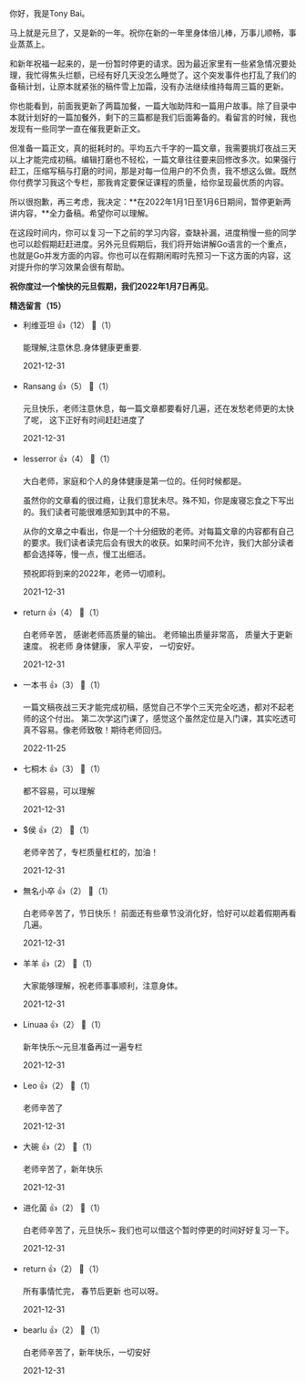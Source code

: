 你好，我是Tony Bai。

马上就是元旦了，又是新的一年。祝你在新的一年里身体倍儿棒，万事儿顺畅，事业蒸蒸上。

和新年祝福一起来的，是一份暂时停更的请求。因为最近家里有一些紧急情况要处理，我忙得焦头烂额，已经有好几天没怎么睡觉了。这个突发事件也打乱了我们的备稿计划，让原本就紧张的稿件雪上加霜，没有办法继续维持每周三篇的更新。

你也能看到，前面我更新了两篇加餐，一篇大咖助阵和一篇用户故事。除了目录中本就计划好的一篇加餐外，剩下的三篇都是我们后面筹备的。看留言的时候，我也发现有一些同学一直在催我更新正文。

但准备一篇正文，真的挺耗时的。平均五六千字的一篇文章，我需要挑灯夜战三天以上才能完成初稿。编辑打磨也不轻松，一篇文章往往要来回修改多次。如果强行赶工，压缩写稿与打磨的时间，那是对每一位用户的不负责，我不想这么做。既然你付费学习我这个专栏，那我肯定要保证课程的质量，给你呈现最优质的内容。

所以很抱歉，再三考虑，我决定：**在2022年1月1日至1月6日期间，暂停更新两讲内容，**全力备稿。希望你可以理解。

在这段时间内，你可以复习一下之前的学习内容，查缺补漏，进度稍慢一些的同学也可以趁假期赶赶进度。另外元旦假期后，我们将开始讲解Go语言的一个重点，也就是Go并发方面的内容。你也可以在假期闲暇时先预习一下这方面的内容，这对提升你的学习效果会很有帮助。

**祝你度过一个愉快的元旦假期，我们2022年1月7日再见**。
<div><strong>精选留言（15）</strong></div><ul>
<li><span>利维亚坦</span> 👍（12） 💬（1）<p>能理解,注意休息.身体健康更重要.</p>2021-12-31</li><br/><li><span>Ransang</span> 👍（5） 💬（1）<p>元旦快乐，老师注意休息，每一篇文章都要看好几遍，还在发愁老师更的太快了呢， 这下正好有时间赶赶进度了</p>2021-12-31</li><br/><li><span>lesserror</span> 👍（4） 💬（1）<p>大白老师，家庭和个人的身体健康是第一位的。任何时候都是。

虽然你的文章看的很过瘾，让我们意犹未尽。殊不知，你是废寝忘食之下写出的。我们读者可能很难感知到其中的不易。

从你的文章之中看出，你是一个十分细致的老师。对每篇文章的内容都有自己的要求。我们读者读完后会有很大的收获。如果时间不允许，我们大部分读者都会选择等，慢一点，慢工出细活。

预祝即将到来的2022年，老师一切顺利。</p>2021-12-31</li><br/><li><span>return</span> 👍（4） 💬（1）<p>白老师辛苦， 感谢老师高质量的输出。
老师输出质量非常高， 
质量大于更新速度。
祝老师 身体健康， 家人平安， 一切安好。</p>2021-12-31</li><br/><li><span>一本书</span> 👍（3） 💬（1）<p>一篇文稿夜战三天才能完成初稿，感觉自己不学个三天完全吃透，都对不起老师的这个付出。
第二次学这门课了，感觉这个虽然定位是入门课，其实吃透可真不容易。像老师致敬！期待老师回归。</p>2022-11-25</li><br/><li><span>七桐木</span> 👍（3） 💬（1）<p>都不容易，可以理解</p>2021-12-31</li><br/><li><span>$侯</span> 👍（2） 💬（1）<p>老师辛苦了，专栏质量杠杠的，加油！</p>2021-12-31</li><br/><li><span>無名小卒</span> 👍（2） 💬（1）<p>白老师辛苦了，节日快乐！
前面还有些章节没消化好，恰好可以趁着假期再看几遍。</p>2021-12-31</li><br/><li><span>羊羊</span> 👍（2） 💬（1）<p>大家能够理解，祝老师事事顺利，注意身体。</p>2021-12-31</li><br/><li><span>Linuaa</span> 👍（2） 💬（1）<p>新年快乐～元旦准备再过一遍专栏</p>2021-12-31</li><br/><li><span>Leo</span> 👍（2） 💬（1）<p>老师辛苦了</p>2021-12-31</li><br/><li><span>大碗</span> 👍（2） 💬（1）<p>老师辛苦了，新年快乐</p>2021-12-31</li><br/><li><span>进化菌</span> 👍（2） 💬（1）<p>白老师辛苦了，元旦快乐~
我们也可以借这个暂时停更的时间好好复习一下。</p>2021-12-31</li><br/><li><span>return</span> 👍（2） 💬（1）<p>所有事情忙完， 春节后更新 也可以呀。</p>2021-12-31</li><br/><li><span>bearlu</span> 👍（2） 💬（1）<p>白老师辛苦了，新年快乐，一切安好</p>2021-12-31</li><br/>
</ul>